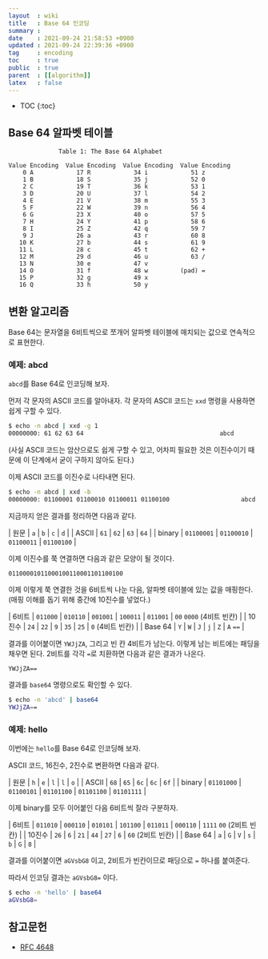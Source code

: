 ```yaml
---
layout  : wiki
title   : Base 64 인코딩
summary : 
date    : 2021-09-24 21:58:53 +0900
updated : 2021-09-24 22:39:36 +0900
tag     : encoding
toc     : true
public  : true
parent  : [[algorithm]]
latex   : false
---
```

* TOC
{:toc}

## Base 64 알파벳 테이블

```
              Table 1: The Base 64 Alphabet

Value Encoding  Value Encoding  Value Encoding  Value Encoding
    0 A            17 R            34 i            51 z
    1 B            18 S            35 j            52 0
    2 C            19 T            36 k            53 1
    3 D            20 U            37 l            54 2
    4 E            21 V            38 m            55 3
    5 F            22 W            39 n            56 4
    6 G            23 X            40 o            57 5
    7 H            24 Y            41 p            58 6
    8 I            25 Z            42 q            59 7
    9 J            26 a            43 r            60 8
   10 K            27 b            44 s            61 9
   11 L            28 c            45 t            62 +
   12 M            29 d            46 u            63 /
   13 N            30 e            47 v
   14 O            31 f            48 w         (pad) =
   15 P            32 g            49 x
   16 Q            33 h            50 y
```

## 변환 알고리즘

Base 64는 문자열을 6비트씩으로 쪼개어 알파벳 테이블에 매치되는 값으로 연속적으로 표현한다.

### 예제: abcd

`abcd`를 Base 64로 인코딩해 보자.

먼저 각 문자의 ASCII 코드를 알아내자.
각 문자의 ASCII 코드는 `xxd` 명령을 사용하면 쉽게 구할 수 있다.

```sh
$ echo -n abcd | xxd -g 1
00000000: 61 62 63 64                                      abcd
```

(사실 ASCII 코드는 암산으로도 쉽게 구할 수 있고, 어차피 필요한 것은 이진수이기 때문에 이 단계에서 굳이 구하지 않아도 된다.)

이제 ASCII 코드를 이진수로 나타내면 된다.


```sh
$ echo -n abcd | xxd -b
00000000: 01100001 01100010 01100011 01100100                    abcd
```

지금까지 얻은 결과를 정리하면 다음과 같다.

| 원문   | `a`        | `b`        | `c`        | `d`        |
| ASCII  | `61`       | `62`       | `63`       | `64`       |
| binary | `01100001` | `01100010` | `01100011` | `01100100` |

이제 이진수를 쭉 연결하면 다음과 같은 모양이 될 것이다.

`01100001011000100110001101100100`

이제 이렇게 쭉 연결한 것을 6비트씩 나눈 다음, 알파벳 테이블에 있는 값을 매핑한다. (매핑 이해를 돕기 위해 중간에 10진수를 넣었다.)

| 6비트   | `011000` | `010110` | `001001` | `100011` | `011001` | `00` `0000` (4비트 빈칸) |
| 10진수  | `24`     | `22`     | `9`      | `35`     | `25`     | `0` (4비트 빈칸)         |
| Base 64 | `Y`      | `W`      | `J`      | `j`      | `Z`      | `A` `==`                 |

결과를 이어붙이면 `YWJjZA`, 그리고 빈 칸 4비트가 남는다. 이렇게 남는 비트에는 패딩을 채우면 된다.
2비트를 각각 `=`로 치환하면 다음과 같은 결과가 나온다.

`YWJjZA==`

결과를 `base64` 명령으로도 확인할 수 있다.

```sh
$ echo -n 'abcd' | base64 
YWJjZA==
```

### 예제: hello

이번에는 `hello`를 Base 64로 인코딩해 보자.

ASCII 코드, 16진수, 2진수로 변환하면 다음과 같다.

| 원문   | `h`        | `e`        | `l`        | `l`        | `o`        |
| ASCII  | `68`       | `65`       | `6c`       | `6c`       | `6f`       |
| binary | `01101000` | `01100101` | `01101100` | `01101100` | `01101111` |

이제 binary를 모두 이어붙인 다음 6비트씩 잘라 구분하자.


| 6비트   | `011010` | `000110` | `010101` | `101100` | `011011` | `000110` | `1111` `00` (2비트 빈칸) |
| 10진수  | `26`     | `6`      | `21`     | `44`     | `27`     | `6`      | `60` (2비트 빈칸)        |
| Base 64 | `a`      | `G`      | `V`      | `s`      | `b`      | `G`      | `8`                      |

결과를 이어붙이면 `aGVsbG8` 이고, 2비트가 빈칸이므로 패딩으로 `=` 하나를 붙여준다.

따라서 인코딩 결과는 `aGVsbG8=` 이다.

```sh
$ echo -n 'hello' | base64
aGVsbG8=
```

## 참고문헌

- [RFC 4648]( https://datatracker.ietf.org/doc/html/rfc4648 )


